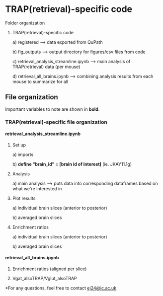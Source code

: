 # TRAP(retrieval)-specific code

Folder organization

1) TRAP(retrieval)-specific code

	a) registered --> data exported from QuPath
	
	b) fig_outputs --> output directory for figures/csv files from code
	
	c) retrieval_analysis_streamline.ipynb --> main analysis of TRAP(retrieval) data	 (per mouse)
	
	d) retrieval_all_brains.ipynb --> combining analysis results from each mouse to summarize for all

## File organization

Important variables to note are shown in **bold**. 

### TRAP(retrieval)-specific file organization

#### retrieval_analysis_streamline.ipynb

1) Set up 

	a) imports
	
	b) **define "brain_id" =  [brain id of interest]** (ie. JKAY11.1g)
	
2) Analysis

	a) main analysis --> puts data into corresponding dataframes based on what we're interested in
	
3) Plot results

	a) individual brain slices (anterior to posterior)
	
	b) averaged brain slices
	
4) Enrichment ratios

	a) individual brain slices (anterior to posterior)
	
	b) averaged brain slices

#### retrieval_all_brains.ipynb

1) Enrichment ratios (aligned per slice)

2) Vgat_alsoTRAP/Vglut_alsoTRAP

*For any questions, feel free to contact ej24@ic.ac.uk
	